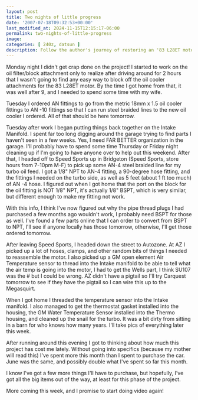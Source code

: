 ```yaml
---
layout: post
title: Two nights of little progress
date: '2007-07-18T09:32:53+00:00'
last_modified_at: 2024-11-15T12:15:17-06:00
permalink: two-nights-of-little-progress
image: 
categories: [ 240z, datsun ]
description: Follow the author's journey of restoring an '83 L28ET motor, from dealing with oil cooler attachments to managing garage organization and cost conside...
---
```


Monday night I didn't get crap done on the project! I started to work on the oil filter/block attachment only to realize after driving around for 2 hours that I wasn't going to find any easy way to block off the oil cooler attachments for the 83 L28ET motor. By the time I got home from that, it was well after 9, and I needed to spend some time with my wife.

Tuesday I ordered AN fittings to go from the metric 18mm x 1.5 oil cooler fittings to AN -10 fittings so that I can run steel braided lines to the new oil cooler I ordered. All of that should be here tomorrow.

Tuesday after work I began putting things back together on the Intake Manifold. I spent far too long digging around the garage trying to find parts I haven't seen in a few weeks. Yes, I need FAR BETTER organization in the garage. I'll probably have to spend some time Thursday or Friday night cleaning up if I'm going to have anyone over to help out this weekend. After that, I headed off to Speed Sports up in Bridgeton (Speed Sports, store hours from 7-10pm M-F) to pick up some AN-4 steel braided line for my turbo oil feed. I got a 1/8" NPT to AN-4 fitting, a 90-degree hose fitting, and the fittings I needed on the turbo side, as well as 5 feet (about 1 ft too much) of AN -4 hose. I figured out when I got home that the port on the block for the oil fitting is NOT 1/8" NPT, it's actually 1/8" BSPT, which is very similar, but different enough to make my fitting not work.

With this info, I think I've now figured out why the pipe thread plugs I had purchased a few months ago wouldn't work, I probably need BSPT for those as well. I've found a few parts online that I can order to convert from BSPT to NPT, I'll see if anyone locally has those tomorrow, otherwise, I'll get those ordered tomorrow.

After leaving Speed Sports, I headed down the street to Autozone. At AZ I picked up a lot of hoses, clamps, and other random bits of things I needed to reassemble the motor. I also picked up a GM open element Air Temperature sensor to thread into the Intake manifold to be able to tell what the air temp is going into the motor, I had to get the Wells part, I think SU107 was the # but I could be wrong. AZ didn't have a pigtail so I'll try Carquest tomorrow to see if they have the pigtail so I can wire this up to the Megasquirt.

When I got home I threaded the temperature sensor into the Intake manifold. I also managed to get the thermostat gasket installed into the housing, the GM Water Temperature Sensor installed into the Thermo housing, and cleaned up the snail for the turbo. It was a bit dirty from sitting in a barn for who knows how many years. I'll take pics of everything later this week.

After running around this evening I got to thinking about how much this project has cost me lately. Without going into specifics (because my mother will read this) I've spent more this month than I spent to purchase the car. June was the same, and possibly double what I've spent so far this month.

I know I've got a few more things I'll have to purchase, but hopefully, I've got all the big items out of the way, at least for this phase of the project.

More coming this week, and I promise to start doing video again!


